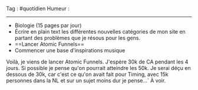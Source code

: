 Tag : #quotidien 
Humeur : 
***

- Biologie (15 pages par jour)
- Écrire en plain text les différentes nouvelles catégories de mon site en partant des problèmes que je résous pour les gens. 
- ==Lancer Atomic Funnels==
- Commencer une base d'inspirations musique

Voilà, je viens de lancer Atomic Funnels.
J'espère 30k de CA pendant les 4 jours.
Si possible je pense qu'on pourrait atteindre les 50k.
Je serai déçu en dessous de 30k, car c'est ce qu'on avait fait pour Timing, avec 15k personnes dans la NL et sur un sujet moins dur je pense...`
À voir.



